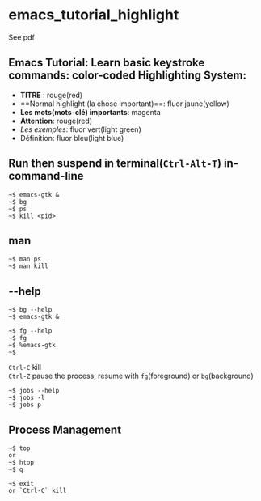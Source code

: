 # emacs_tutorial_highlight

See pdf

## Emacs Tutorial: Learn basic keystroke commands: color-coded Highlighting System:
* **TITRE** : rouge(red)
* ==Normal highlight (la chose important)==: fluor jaune(yellow)  
* **Les mots(mots-clé) importants**: magenta  
* **Attention**: rouge(red)  
* *Les exemples*: fluor vert(light green)  
* Définition: fluor bleu(light blue)  

## Run then suspend in terminal(`Ctrl-Alt-T`) in-command-line
```
~$ emacs-gtk &
~$ bg
~$ ps
~$ kill <pid>
```

## man
```
~$ man ps
~$ man kill
```

## --help

```
~$ bg --help
~$ emacs-gtk &

~$ fg --help
~$ fg
~$ %emacs-gtk
~$ 
```

`Ctrl-C` kill  
`Ctrl-Z` pause the process, resume with `fg`(foreground) or `bg`(background)  

```
~$ jobs --help
~$ jobs -l
~$ jobs p
```

## Process Management
```
~$ top
or
~$ htop
~$ q

~$ exit
or `Ctrl-C` kill
```
